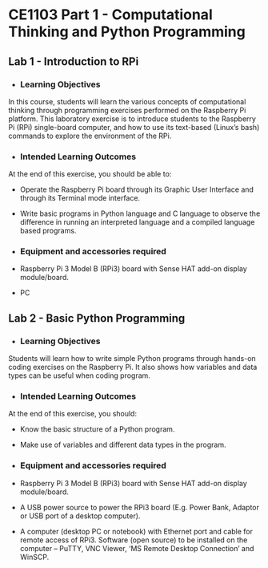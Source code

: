 # **CE1103 Part 1 - Computational Thinking and Python Programming**

## **Lab 1 - Introduction to RPi**


* ### Learning Objectives
In this course, students will learn the various concepts of computational thinking
through programming exercises performed on the Raspberry Pi platform. This
laboratory exercise is to introduce students to the Raspberry Pi (RPi) single-board
computer, and how to use its text-based (Linux’s bash) commands to explore the
environment of the RPi.


* ### Intended Learning Outcomes
At the end of this exercise, you should be able to:

* Operate the Raspberry Pi board through its Graphic User Interface and through its
Terminal mode interface.
* Write basic programs in Python language and C language to observe the difference
in running an interpreted language and a compiled language based programs.


* ### Equipment and accessories required
* Raspberry Pi 3 Model B (RPi3) board with Sense HAT add-on display
module/board.
* PC


## **Lab 2 - Basic Python Programming**


* ### Learning Objectives
Students will learn how to write simple Python programs through hands-on coding exercises on the Raspberry Pi. It also shows how variables and data types can be useful when coding program.


* ### Intended Learning Outcomes
At the end of this exercise, you should:
* Know the basic structure of a Python program.
* Make use of variables and different data types in the program.


* ### Equipment and accessories required
* Raspberry Pi 3 Model B (RPi3) board with Sense HAT add-on display module/board.
* A USB power source to power the RPi3 board (E.g. Power Bank, Adaptor or USB port of a desktop computer).
* A computer (desktop PC or notebook) with Ethernet port and cable for remote access of RPi3. Software (open source) to be installed on the computer – PuTTY, VNC Viewer, ‘MS Remote Desktop Connection’ and WinSCP.